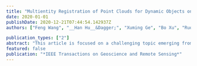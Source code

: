 ```yaml
---
title: "Multientity Registration of Point Clouds for Dynamic Objects on Complex Floating Platform Using Object Silhouettes"
date: 2020-01-01
publishDate: 2020-12-21T07:44:54.142937Z
authors: ["Feng Wang", "__Han Hu__&Dagger;", "Xuming Ge", "Bo Xu", "Ruofei Zhong", "Yulin Ding", "Xiao Xie", "Qing Zhu&Dagger;"]

publication_types: ["2"]
abstract: "This article is focused on a challenging topic emerging from the registration of point clouds, specifically the registration of dynamic objects with low overlapping ratio. This problem is especially difficult when the static scanner is installed on a floating platform, and the objects it scans are also floating. These issues make most of the automatic registration methods and software solutions invalid. To solve this problem, explicit exploration of the static region is necessary for both the coarse and fine registration steps. Fortunately, determining the corresponding regions can be eased by the intuitive realization that in urban environments, natural objects neither present straight boundaries nor stack vertically. This intuition has guided the authors to develop a robust approach for the detection of static regions using planar structures. Then, silhouettes of the objects are extracted from the planar structures, which assist in the determination of an SE(2) transformation in the horizontal direction by a novel line matching method. The silhouettes also enable identification of the correspondences of planes in the step of fine registration using a variant of the iterative closest point method. Experimental evaluations using point clouds of cargo ships with different sizes and shapes reveal the robustness and efficiency of the proposed method, which gives 100% success and reasonable accuracy in rapid time, suitable for an online system. In addition, the proposed method is evaluated systematically with regard to several practical situations caused by the floating platform, and it demonstrates good robustness to limited scanning time and noise."
featured: false
publication: "*IEEE Transactions on Geoscience and Remote Sensing*"
---
```



